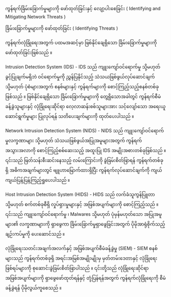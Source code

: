 ကွန်ရက်ခြိမ်းခြောက်မှုများကို ဖော်ထုတ်ခြင်းနှင့် လျော့ပါးစေခြင်း ( Identifying and Mitigating Network Threats )

ခြိမ်းခြောက်မှုများကို ဖော်ထုတ်ခြင်း ( Identifying Threats )

ကွန်ရက်လုံခြုံရေးအတွက် ပထမအဆင့်မှာ ဖြစ်နိုင်ချေရှိသော ခြိမ်းခြောက်မှုများကို ဖော်ထုတ်ခြင်းဖြစ်သည် ။

Intrusion Detection System (IDS) - IDS သည် ကျူးကျော်ဝင်ရောက်မှု သို့မဟုတ် ခွင့်ပြုချက်မရှိဘဲ ဝင်ရောက်မှုကို ညွှန်ပြနိုင်သည့် သံသယဖြစ်ဖွယ်လုပ်ဆောင်ချက် သို့မဟုတ် ပုံစံများအတွက် စနစ်များနှင့် ကွန်ရက်များကို စောင့်ကြည့်သည့်စနစ်တစ်ခုဖြစ်သည် ။ ဖြစ်နိုင်ချေရှိသော ခြိမ်းခြောက်မှုများကို တွေ့ရှိသောအခါတွင် ကွန်ရက်စီမံခန့်ခွဲသူများနှင့် လုံခြုံရေးဆိုင်ရာ လေ့လာဆန်းစစ်သူများအား သင့်လျော်သော အရေးယူဆောင်ရွက်မှုများ ပြုလုပ်ရန် သတိပေးချက်များကို ထုတ်ပေးပါသည် ။

Network Intrusion Detection System (NIDS) - NIDS သည် ကျူးကျော်ဝင်ရောက်မှုလက္ခဏာများ သို့မဟုတ် သံသယဖြစ်ဖွယ်အပြုအမူများအတွက် ကွန်ရက်အသွားအလာကို စောင့်ကြည့်စစ်ဆေးသည့် အထူးပြု IDS အမျိုးအစားတစ်ခုဖြစ်သည် ။ ၎င်းသည် ဖြတ်သန်းစီးဆင်းနေသည့် လမ်းကြောင်းကို ခွဲခြမ်းစိတ်ဖြာရန် ကွန်ရက်တစ်ခုရှိ အဓိကအချက်များတွင် ဗျူဟာမြောက်ထားရှိပြီး ကွန်ရက်လုပ်ဆောင်ချက်ကို ကျယ်ကျယ်ပြန့်ပြန့်ကြည့်ရှုပေးပါသည် ။

Host Intrusion Detection System (HIDS) - HIDS သည် လက်ခံသူကွန်ပြူတာ သို့မဟုတ် စက်တစ်ခုစီရှိ လှုပ်ရှားမှုများနှင့် အဖြစ်အပျက်များကို စောင့်ကြည့်သည် ။ ၎င်းသည် ကျူးကျော်ဝင်ရောက်မှု ၊ Malwares သို့မဟုတ် ပုံမှန်မဟုတ်သော အပြုအမူများ၏ လက္ခဏာများကို ရှာဖွေကာ ခြိမ်းခြောက်မှုရှာဖွေခြင်းအတွက် ပိုမိုအာရုံစိုက်သည့်ချဉ်းကပ်မှုကို ပေးဆောင်သည် ။

လုံခြုံရေးသတင်းအချက်အလက်နှင့် အဖြစ်အပျက်စီမံခန့်ခွဲမှု (SIEM) - SIEM စနစ်များသည် ကွန်ရက်တစ်ခုရှိ အရင်းအမြစ်အမျိုးမျိုးမှ မှတ်တမ်းဒေတာနှင့် လုံခြုံရေးဖြစ်ရပ်များကို စုဆောင်းခွဲခြမ်းစိတ်ဖြာပါသည် ။ ၎င်းတို့သည် လုံခြုံရေးဆိုင်ရာ အဖြစ်အပျက်များကို ရှာဖွေဖော်ထုတ်ရန်နှင့် တုံ့ပြန်ရန်အတွက် ကွန်ရက်လုံခြုံရေးကို စီမံခန့်ခွဲရန် ပိုမိုလွယ်ကူစေသည် ။
